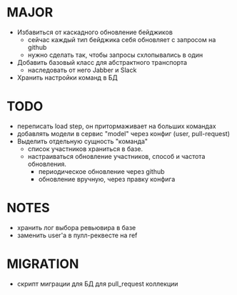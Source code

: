 # MAJOR
* Избавиться от каскадного обновление бейджиков
  - сейчас каждый тип бейджика себя обновляет с запросом на github
  - нужно сделать так, чтобы запросы схлопывались в один
* Добавить базовый класс для абстрактного транспорта
  - наследовать от него Jabber и Slack
* Хранить настройки команд в БД

# TODO
* переписать load step, он притормаживает на больших командах
* добавлять модели в сервис "model" через конфиг (user, pull-request)
* Выделить отдельную сущность "команда"
  - список участников храниться в базе.
  - настраиваться обновление участников, способ и частота обновления.
    - периодическое обновление через github
    - обновление вручную, через правку конфига

# NOTES
* хранить лог выбора ревьювира в базе
* заменить user'a в пулл-реквесте на ref

# MIGRATION
* скрипт миграции для БД для pull_request коллекции
